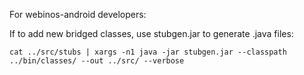 For webinos-android developers:

If to add new bridged classes, use stubgen.jar to generate .java files:

    cat ../src/stubs | xargs -n1 java -jar stubgen.jar --classpath ../bin/classes/ --out ../src/ --verbose

